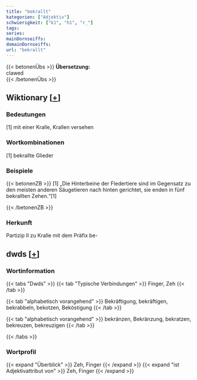 ```yaml
---
title: "bekrallt"
kategorien: ["Adjektiv"]
schwierigkeit: ["k1", "h1", "r_"]
tags:
series:
mainDornseiffs:
domainDornseiffs:
url: "bekrallt"
---
```


{{< betonenÜbs >}}
**Übersetzung:**  
clawed  
{{< /betonenÜbs >}}

## Wiktionary [[+](https://de.wiktionary.org/wiki/bekrallt)]

### Bedeutungen
[1] mit einer Kralle, Krallen versehen  

### Wortkombinationen
[1] bekrallte Glieder  

### Beispiele
{{< betonenZB >}}
[1] „Die Hinterbeine der Fledertiere sind im Gegensatz zu den meisten anderen Säugetieren nach hinten gerichtet, sie enden in fünf bekrallten Zehen.“[1]  

{{< /betonenZB >}}
### Herkunft
Partizip II zu Kralle mit dem Präfix be-  



## dwds [[+](https://www.dwds.de/wb/bekrallt)]

### Wortinformation
{{< tabs "Dwds" >}}
{{< tab "Typische Verbindungen" >}}
Finger, Zeh
{{< /tab >}}

{{< tab "alphabetisch vorangehend" >}}
Bekräftigung, bekräftigen, bekrabbeln, bekotzen, Beköstigung
{{< /tab >}}

{{< tab "alphabetisch vorangehend" >}}
bekränzen, Bekränzung, bekratzen, bekreuzen, bekreuzigen
{{< /tab >}}

{{< /tabs >}}

### Wortprofil
{{< expand "Überblick" >}} Zeh, Finger {{< /expand >}}
{{< expand "ist Adjektivattribut von" >}} Zeh, Finger {{< /expand >}}

